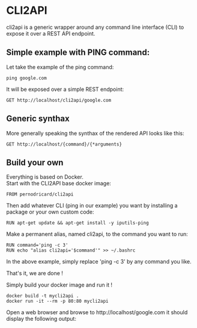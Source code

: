 # CLI2API
cli2api is a generic wrapper around any command line interface (CLI) to expose it over a REST API endpoint.

## Simple example with PING command:
Let take the example of the ping command:
```
ping google.com
```
It will be exposed over a simple REST endpoint:
```
GET http://localhost/cli2api/google.com
```

## Generic synthax
More generally speaking the synthax of the rendered API looks like this:
```
GET http://localhost/{command}/{*arguments}
```

## Build your own
Everything is based on Docker.  
Start with the CLI2API base docker image:
```
FROM pernodricard/cli2api
```
Then add whatever CLI (ping in our example) you want by installing a package or your own custom code:
```
RUN apt-get update && apt-get install -y iputils-ping
```
Make a permanent alias, named cli2api, to the command you want to run:
```
RUN command='ping -c 3'
RUN echo "alias cli2api='$command'" >> ~/.bashrc
```
In the above example, simply replace 'ping -c 3' by any command you like. 

That's it, we are done !

Simply build your docker image and run it !
```
docker build -t mycli2api .
docker run -it --rm -p 80:80 mycli2api
```

Open a web browser and browse to http://localhost/google.com it should display the following output:
```

